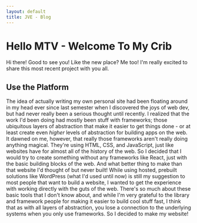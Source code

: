 ```yaml
---
layout: default
title: JVE - Blog
---
```


# Hello MTV - Welcome To My Crib

Hi there! Good to see you! Like the new place? Me too! I'm really excited to share this most recent project with you all.

## Use the Platform

The idea of actually writing my own personal site had been floating around in my head ever since last semester when I discovered the joys of web dev, but had never really been a serious thought until recently. I realized that the work I'd been doing had mostly been stuff with frameworks; those ubiquitous layers of abstraction that make it easier to get things done - or at least create even _higher_ levels of abstraction for building apps on the web. It dawned on me, however, that really those frameworks aren't really doing anything magical. They're using HTML, CSS, and JavaScript, just like websites have for almost all of the history of the web. So I decided that I would try to create something without any frameworks like React, just with the basic building blocks of the web. And what better thing to make than that website I'd thought of but never built! While using hosted, prebuilt solutions like WordPress (what I'd used until now) is still my suggestion to most people that want to build a website, I wanted to get the experience with working directly with the guts of the web. There's so much about these basic tools that I don't know about, and while I'm very grateful to the library and framework people for making it easier to build cool stuff fast, I think that as with all layers of abstraction, you lose a connection to the underlying systems when you only use frameworks. So I decided to make my website!
